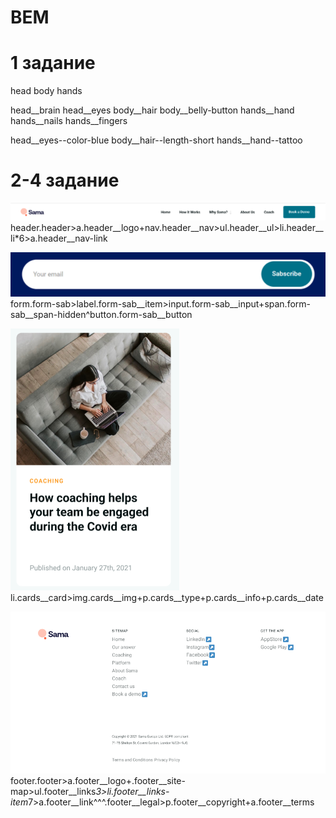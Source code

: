 # BEM
# 1 задание 
<!-- блоки -->
head
body
hands
<!--элементы  -->
head__brain
head__eyes
body__hair
body__belly-button
hands__hand
hands__nails
hands__fingers
<!-- модификаторы -->
head__eyes--color-blue
body__hair--length-short
hands__hand--tattoo
# 2-4 задание
<!-- header -->
![Alt text](header.png?raw=true "Header")
header.header>a.header__logo+nav.header__nav>ul.header__ul>li.header__li*6>a.header__nav-link 
<!-- форма -->
![Alt text](form.png?raw=true "Form")
form.form-sab>label.form-sab__item>input.form-sab__input+span.form-sab__span-hidden^button.form-sab__button
<!-- карточка -->
![Alt text](card.png?raw=true "Card")
li.cards__card>img.cards__img+p.cards__type+p.cards__info+p.cards__date
<!-- footer -->
![Alt text](footer.png?raw=true "Footer")
footer.footer>a.footer__logo+.footer__site-map>ul.footer__links*3>li.footer__links-item*7>a.footer__link^^^.footer__legal>p.footer__copyright+a.footer__terms
